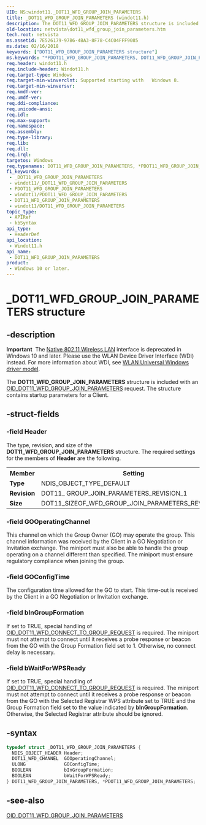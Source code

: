 ```yaml
---
UID: NS:windot11._DOT11_WFD_GROUP_JOIN_PARAMETERS
title: _DOT11_WFD_GROUP_JOIN_PARAMETERS (windot11.h)
description: The DOT11_WFD_GROUP_JOIN_PARAMETERS structure is included with an OID_DOT11_WFD_GROUP_JOIN_PARAMETERS request. The structure contains startup parameters for a Client.
old-location: netvista\dot11_wfd_group_join_parameters.htm
tech.root: netvista
ms.assetid: 7E526179-97B6-4BA3-8F78-C4C04FFF9085
ms.date: 02/16/2018
keywords: ["DOT11_WFD_GROUP_JOIN_PARAMETERS structure"]
ms.keywords: "*PDOT11_WFD_GROUP_JOIN_PARAMETERS, DOT11_WFD_GROUP_JOIN_PARAMETERS, DOT11_WFD_GROUP_JOIN_PARAMETERS structure [Network Drivers Starting with Windows Vista], PDOT11_WFD_GROUP_JOIN_PARAMETERS, PDOT11_WFD_GROUP_JOIN_PARAMETERS structure pointer [Network Drivers Starting with Windows Vista], _DOT11_WFD_GROUP_JOIN_PARAMETERS, netvista.dot11_wfd_group_join_parameters, windot11/DOT11_WFD_GROUP_JOIN_PARAMETERS, windot11/PDOT11_WFD_GROUP_JOIN_PARAMETERS"
req.header: windot11.h
req.include-header: Windot11.h
req.target-type: Windows
req.target-min-winverclnt: Supported starting with   Windows 8.
req.target-min-winversvr: 
req.kmdf-ver: 
req.umdf-ver: 
req.ddi-compliance: 
req.unicode-ansi: 
req.idl: 
req.max-support: 
req.namespace: 
req.assembly: 
req.type-library: 
req.lib: 
req.dll: 
req.irql: 
targetos: Windows
req.typenames: DOT11_WFD_GROUP_JOIN_PARAMETERS, *PDOT11_WFD_GROUP_JOIN_PARAMETERS
f1_keywords:
 - _DOT11_WFD_GROUP_JOIN_PARAMETERS
 - windot11/_DOT11_WFD_GROUP_JOIN_PARAMETERS
 - PDOT11_WFD_GROUP_JOIN_PARAMETERS
 - windot11/PDOT11_WFD_GROUP_JOIN_PARAMETERS
 - DOT11_WFD_GROUP_JOIN_PARAMETERS
 - windot11/DOT11_WFD_GROUP_JOIN_PARAMETERS
topic_type:
 - APIRef
 - kbSyntax
api_type:
 - HeaderDef
api_location:
 - Windot11.h
api_name:
 - DOT11_WFD_GROUP_JOIN_PARAMETERS
product:
 - Windows 10 or later.
---
```


# _DOT11_WFD_GROUP_JOIN_PARAMETERS structure


## -description

<div class="alert"><b>Important</b>  The <a href="https://docs.microsoft.com/previous-versions/windows/hardware/wireless/ff560689(v=vs.85)">Native 802.11 Wireless LAN</a> interface is deprecated in Windows 10 and later. Please use the WLAN Device Driver Interface (WDI) instead. For more information about WDI, see <a href="https://docs.microsoft.com/windows-hardware/drivers/network/wifi-universal-driver-model">WLAN Universal Windows driver model</a>.</div><div> </div>The <b>DOT11_WFD_GROUP_JOIN_PARAMETERS</b> structure is included with an <a href="https://docs.microsoft.com/windows-hardware/drivers/network/-oid-dot11-wfd-group-join-parameters">OID_DOT11_WFD_GROUP_JOIN_PARAMETERS</a> request. The structure contains startup parameters for a Client.

## -struct-fields

### -field Header

The type, revision, and size of the <b>DOT11_WFD_GROUP_JOIN_PARAMETERS</b> structure. The required settings for the members of <b>Header</b> are the following.

<table>
<tr>
<th>Member</th>
<th>Setting</th>
</tr>
<tr>
<td><b>Type</b></td>
<td>NDIS_OBJECT_TYPE_DEFAULT</td>
</tr>
<tr>
<td><b>Revision</b></td>
<td>DOT11_ GROUP_JOIN_PARAMETERS_REVISION_1</td>
</tr>
<tr>
<td><b>Size</b></td>
<td>DOT11_SIZEOF_WFD_GROUP_JOIN_PARAMETERS_REVISION_1</td>
</tr>
</table>

### -field GOOperatingChannel

This channel on which the Group Owner (GO) may operate the group. This channel information was received by the Client in a GO Negotiation or Invitation exchange. The miniport must also be able to handle the group operating on a channel different than specified. The miniport must ensure regulatory compliance when joining the group.

### -field GOConfigTime

The configuration time allowed for the GO to start. This time-out is received by the Client in a GO Negotiation or Invitation exchange.

### -field bInGroupFormation

If set to TRUE, special handling of <a href="https://docs.microsoft.com/windows-hardware/drivers/network/-oid-dot11-wfd-connect-to-group-request">OID_DOT11_WFD_CONNECT_TO_GROUP_REQUEST</a> is required. The miniport must not attempt to connect until it receives a probe response or beacon from the GO with the Group Formation field set to 1. Otherwise, no connect delay is necessary.

### -field bWaitForWPSReady

If set to TRUE, special handling of <a href="https://docs.microsoft.com/windows-hardware/drivers/network/-oid-dot11-wfd-connect-to-group-request">OID_DOT11_WFD_CONNECT_TO_GROUP_REQUEST</a> is required. The miniport must not attempt to connect until it receives a probe response or beacon from the GO with the Selected Registrar WPS attribute set to TRUE and the Group Formation field set to the  value indicated by <b>bInGroupFormation</b>. Otherwise, the Selected Registrar attribute should be ignored.

## -syntax

```cpp
typedef struct _DOT11_WFD_GROUP_JOIN_PARAMETERS {
  NDIS_OBJECT_HEADER Header;
  DOT11_WFD_CHANNEL  GOOperatingChannel;
  ULONG              GOConfigTime;
  BOOLEAN            bInGroupFormation;
  BOOLEAN            bWaitForWPSReady;
} DOT11_WFD_GROUP_JOIN_PARAMETERS, *PDOT11_WFD_GROUP_JOIN_PARAMETERS;
```

## -see-also

<a href="https://docs.microsoft.com/windows-hardware/drivers/network/-oid-dot11-wfd-group-join-parameters">OID_DOT11_WFD_GROUP_JOIN_PARAMETERS</a>

